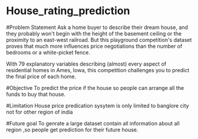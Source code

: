 # House_rating_prediction

#Problem Statement
Ask a home buyer to describe their dream house, and they probably won't begin with the height of the basement ceiling or the proximity to an east-west railroad. But this playground competition's dataset proves that much more influences price negotiations than the number of bedrooms or a white-picket fence.

With 79 explanatory variables describing (almost) every aspect of residential homes in Ames, Iowa, this competition challenges you to predict the final price of each home.

#Objective
To predict the price if the house so people can arrange all the funds to buy that house.

#Limitation
House price predication sysytem is only limited to banglore city not for other region of india

#Future goal
To genrate a large dataset contain all information about all region ,so people get prediction for their future house.
